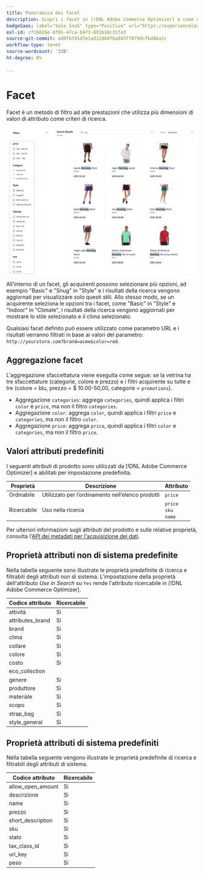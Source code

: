 ```yaml
---
title: Panoramica dei facet
description: Scopri i facet in [!DNL Adobe Commerce Optimizer] e come migliorano i risultati della ricerca.
badgeSaas: label="Solo SaaS" type="Positive" url="https://experienceleague.adobe.com/it/docs/commerce/user-guides/product-solutions" tooltip="Applicabile solo ai progetti Adobe Commerce as a Cloud Service e Adobe Commerce Optimizer (infrastruttura SaaS gestita da Adobe)."
exl-id: cf16626e-8f85-47ca-b973-891b16c31fe3
source-git-commit: ad8fb7d1d7e1ad124647ba84377079dcfbd46a3c
workflow-type: tm+mt
source-wordcount: '338'
ht-degree: 0%

---
```


# Facet

Facet è un metodo di filtro ad alte prestazioni che utilizza più dimensioni di valori di attributo come criteri di ricerca.

![Risultati ricerca filtrati](../../assets/storefront-search-results-run.png)

All’interno di un facet, gli acquirenti possono selezionare più opzioni, ad esempio &quot;Basic&quot; e &quot;Snug&quot; in &quot;Style&quot; e i risultati della ricerca vengono aggiornati per visualizzare solo questi stili. Allo stesso modo, se un acquirente seleziona le opzioni tra i facet, come &quot;Basic&quot; in &quot;Style&quot; e &quot;Indoor&quot; in &quot;Climate&quot;, i risultati della ricerca vengono aggiornati per mostrare lo stile selezionato e il clima selezionato.

Qualsiasi facet definito può essere utilizzato come parametro URL e i risultati verranno filtrati in base ai valori del parametro: `http://yourstore.com?brand=acme&color=red`.

## Aggregazione facet

L&#39;aggregazione sfaccettatura viene eseguita come segue: se la vetrina ha tre sfaccettature (categorie, colore e prezzo) e i filtri acquirente su tutte e tre (colore = blu, prezzo = $ 10.00-50,00, categorie = `promotions`).

- Aggregazione `categories`: aggrega `categories`, quindi applica i filtri `color` e `price`, ma non il filtro `categories`.
- Aggregazione `color`: aggrega `color`, quindi applica i filtri `price` e `categories`, ma non il filtro `color`.
- Aggregazione `price`: aggrega `price`, quindi applica i filtri `color` e `categories`, ma non il filtro `price`.

## Valori attributi predefiniti

I seguenti attributi di prodotto sono utilizzati da [!DNL Adobe Commerce Optimizer] e abilitati per impostazione predefinita.

| Proprietà | Descrizione | Attributo |
|---|---|---|
| Ordinabile | Utilizzato per l’ordinamento nell’elenco prodotti | `price` |
| Ricercabile | Uso nella ricerca | `price` <br />`sku`<br />`name` |

Per ulteriori informazioni sugli attributi del prodotto e sulle relative proprietà, consulta l&#39;[API dei metadati per l&#39;acquisizione dei dati](https://developer.adobe.com/commerce/services/optimizer/data-ingestion/#metadata).

## Proprietà attributi non di sistema predefinite

Nella tabella seguente sono illustrate le proprietà predefinite di ricerca e filtrabili degli attributi non di sistema. L&#39;impostazione della proprietà dell&#39;attributo *Use in Search* su `Yes` rende l&#39;attributo ricercabile in [!DNL Adobe Commerce Optimizer].

| Codice attributo | Ricercabile |
|--- |--- |
| attività | Sì |
| attributes_brand | Sì |
| brand | Sì |
| clima | Sì |
| collare | Sì |
| colore | Sì |
| costo | Sì |
| eco_collection |
| genere | Sì |
| produttore | Sì |
| materiale | Sì |
| scopo | Sì |
| strap_bag | Sì |
| style_general | Sì |

## Proprietà attributi di sistema predefiniti

Nella tabella seguente vengono illustrate le proprietà predefinite di ricerca e filtrabili degli attributi di sistema.

| Codice attributo | Ricercabile |
|--- |--- |
| allow_open_amount | Sì |
| descrizione | Sì |
| name | Sì |
| prezzo | Sì |
| short_description | Sì |
| sku | Sì |
| stato | Sì |
| tax_class_id | Sì |
| url_key | Sì |
| peso | Sì |

